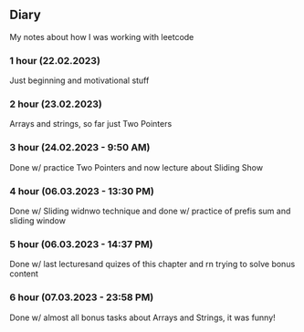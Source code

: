 ## Diary

My notes about how I was working with leetcode

### 1 hour (22.02.2023)

Just beginning and motivational stuff

### 2 hour (23.02.2023)

Arrays and strings, so far just Two Pointers

### 3 hour (24.02.2023 - 9:50 AM)

Done w/ practice Two Pointers and now lecture about Sliding Show

### 4 hour (06.03.2023 - 13:30 PM)

Done w/ Sliding widnwo technique and done w/ practice of prefis sum and sliding window

### 5 hour (06.03.2023 - 14:37 PM)

Done w/ last lecturesand quizes of this chapter and rn trying to solve bonus content

### 6 hour (07.03.2023 - 23:58 PM)

Done w/ almost all bonus tasks about Arrays and Strings, it was funny!